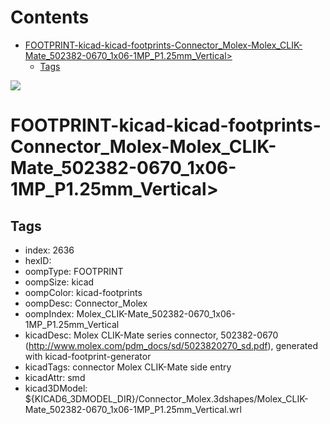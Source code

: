 



Contents
========

* [FOOTPRINT-kicad-kicad-footprints-Connector_Molex-Molex_CLIK-Mate_502382-0670_1x06-1MP_P1.25mm_Vertical>](#footprint-kicad-kicad-footprints-connector_molex-molex_clik-mate_502382-0670_1x06-1mp_p125mm_vertical)
	* [Tags](#tags)
  
![][im]
# FOOTPRINT-kicad-kicad-footprints-Connector_Molex-Molex_CLIK-Mate_502382-0670_1x06-1MP_P1.25mm_Vertical>

## Tags

- index: 2636
- hexID: 
- oompType: FOOTPRINT
- oompSize: kicad
- oompColor: kicad-footprints
- oompDesc: Connector_Molex
- oompIndex: Molex_CLIK-Mate_502382-0670_1x06-1MP_P1.25mm_Vertical
- kicadDesc: Molex CLIK-Mate series connector, 502382-0670 (http://www.molex.com/pdm_docs/sd/5023820270_sd.pdf), generated with kicad-footprint-generator
- kicadTags: connector Molex CLIK-Mate side entry
- kicadAttr: smd
- kicad3DModel: ${KICAD6_3DMODEL_DIR}/Connector_Molex.3dshapes/Molex_CLIK-Mate_502382-0670_1x06-1MP_P1.25mm_Vertical.wrl



[im]: image.png
